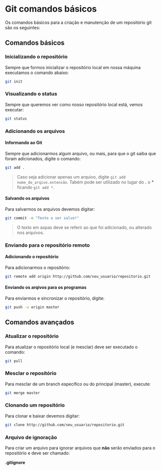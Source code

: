 # Git comandos básicos

Os comandos básicos para a criação e manutenção de um repositório git são os  seguintes:

## Comandos básicos
### Inicializando o repositório
Sempre que formos inicializar o repositório local em nossa máquina executamos o comando abaixo:
```bash
git init
```

### Visualizando o status
Sempre que queremos ver como nosso repositório local está, vemos executar:
```bash
git status
```

### Adicionando os arquivos
#### Informando ao Git
Sempre que adicionarmos algum arquivo, ou mais, para que o git saiba que foram adicionados, digite o comando:
```bash
git add .
```
> Caso seja adicionar apenas um arquivo, digite `git add nome_do_arqivo.extensão`.
> Tabém pode ser utilizado no lugar do __.__ o __*__ ficando `git add *`.

#### Salvando os arquivos
Para salvarmos os arquivos devemos digitar:
```bash
git commit -m "Texto a ser salvo!"
```
> O texto em aspas deve se referir ao que foi adicionado, ou alterado nos arquivos.

### Enviando para o repositório remoto
#### Adicionando o repositório
Para adicionarmos o repositório:
```bash
git remote add origin http://github.com/seu_usuario/repositorio.git
```
#### Enviando os arqivos para os programas
Para enviarmos e sincronizar o repositório, digite:
```bash
git push -u origin master
```
## Comandos avançados
### Atualizar o repositório
Para atualizar o repositório local (e mesclar) deve ser executado o comando:
```bash
git pull
```

### Mesclar o repositório
Para mesclar de um branch específico ou do principal (master), execute:
```bash
git merge master
```

### Clonando um repositório
Para clonar e baixar devemos digitar:
```bash
git clone http://github.com/seu_usuario/repositorio.git
```

### Arquivo de ignoração
Para criar um arquivo para ignorar arquivos que **não** serão enviados para o repositório e deve ser chamado:

**.gitignore**
